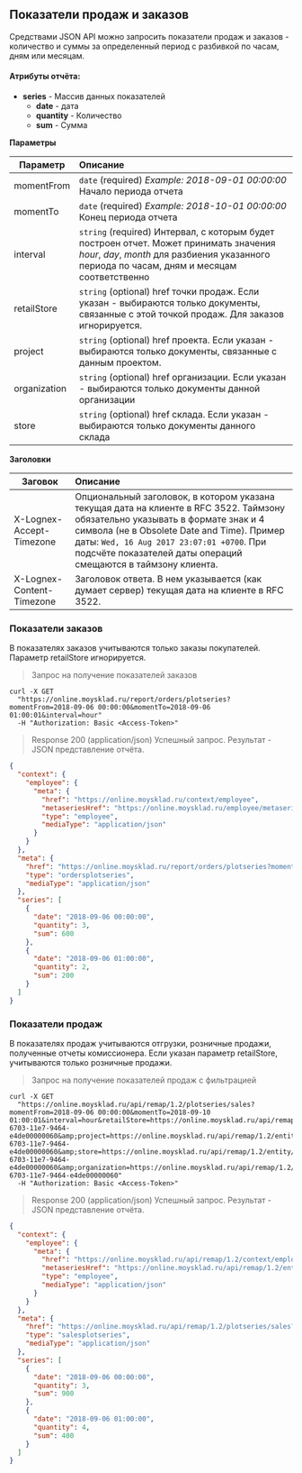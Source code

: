 ## Показатели продаж и заказов
Средствами JSON API можно запросить показатели продаж и заказов - количество и суммы за определенный период с разбивкой по часам, дням или месяцам.

#### Атрибуты отчёта:
+ **series** - Массив данных показателей
  + **date** - дата
  + **quantity** - Количество
  + **sum** - Сумма

**Параметры**

| Параметр                | Описание  |
| ------------------------------ |:---------------------------|
|momentFrom |  `date` (required) *Example: 2018-09-01 00:00:00* Начало периода отчета|
|momentTo |  `date` (required) *Example: 2018-10-01 00:00:00* Конец периода отчета|
|interval |  `string` (required) Интервал, с которым будет построен отчет. Может принимать значения *hour*, *day*, *month* для разбиения указанного периода по часам, дням и месяцам соответственно|
|retailStore |  `string` (optional) href точки продаж. Если указан - выбираются только документы, связанные с этой точкой продаж. Для заказов игнорируется.|
|project |  `string` (optional) href проекта. Если указан - выбираются только документы, связанные с данным проектом.|
|organization |  `string` (optional) href организации. Если указан - выбираются только документы данной организации|
|store |  `string` (optional) href склада. Если указан - выбираются только документы данного склада|
 
**Заголовки**

| Заговок                | Описание  |
| ------------------------------ |:---------------------------|
|X-Lognex-Accept-Timezone | Опциональный заголовок, в котором указана текущая дата на клиенте в RFC 3522. Таймзону обязательно указывать в формате знак и 4 символа (не в Obsolete Date and Time). Пример даты: `Wed, 16 Aug 2017 23:07:01 +0700`. При подсчёте показателей даты операций смещаются в таймзону клиента.|
|X-Lognex-Content-Timezone | Заголовок ответа. В нем указывается (как думает сервер) текущая дата на клиенте в RFC 3522.|

 
### Показатели заказов

В показателях заказов учитываются только заказы покупателей. Параметр retailStore игнорируется.

> Запрос на получение показателей заказов

```shell
curl -X GET
  "https://online.moysklad.ru/report/orders/plotseries?momentFrom=2018-09-06 00:00:00&momentTo=2018-09-06 01:00:01&interval=hour"
  -H "Authorization: Basic <Access-Token>"
```

> Response 200 (application/json)
Успешный запрос. Результат - JSON представление отчёта.

```json
{
  "context": {
    "employee": {
      "meta": {
        "href": "https://online.moysklad.ru/context/employee",
        "metaseriesHref": "https://online.moysklad.ru/employee/metaseries",
        "type": "employee",
        "mediaType": "application/json"
      }
    }
  },
  "meta": {
    "href": "https://online.moysklad.ru/report/orders/plotseries?momentFrom=2018-09-06 00:00:00&momentTo=2016-09-06 01:00:01&interval=hour",
    "type": "ordersplotseries",
    "mediaType": "application/json"
  },
  "series": [
    {
      "date": "2018-09-06 00:00:00",
      "quantity": 3,
      "sum": 600
    },
    {
      "date": "2018-09-06 01:00:00",
      "quantity": 2,
      "sum": 200
    }
  ]
}
```

### Показатели продаж

В показателях продаж учитываются отгрузки, розничные продажи, полученные отчеты комиссионера. Если указан параметр retailStore, учитываются только розничные продажи.

> Запрос на получение показателей продаж c фильтрацией

```shell
curl -X GET
  "https://online.moysklad.ru/api/remap/1.2/plotseries/sales?momentFrom=2018-09-06 00:00:00&momentTo=2018-09-10 01:00:01&interval=hour&retailStore=https://online.moysklad.ru/api/remap/1.2/entity/retailstore/d9a8a213-6703-11e7-9464-e4de00000060&amp;project=https://online.moysklad.ru/api/remap/1.2/entity/project/d9a8a213-6703-11e7-9464-e4de00000060&amp;store=https://online.moysklad.ru/api/remap/1.2/entity/store/d9a8a213-6703-11e7-9464-e4de00000060&amp;organization=https://online.moysklad.ru/api/remap/1.2/entity/organization/d9a8a213-6703-11e7-9464-e4de00000060"
  -H "Authorization: Basic <Access-Token>"
```

> Response 200 (application/json)
Успешный запрос. Результат - JSON представление отчёта.

```json
{
  "context": {
    "employee": {
      "meta": {
        "href": "https://online.moysklad.ru/api/remap/1.2/context/employee",
        "metaseriesHref": "https://online.moysklad.ru/api/remap/1.2/entity/employee/metaseries",
        "type": "employee",
        "mediaType": "application/json"
      }
    }
  },
  "meta": {
    "href": "https://online.moysklad.ru/api/remap/1.2/plotseries/sales?momentFrom=2018-09-06 00:00:00&momentTo=2018-09-10 01:00:01&interval=hour&retailStore=https://online.moysklad.ru/api/remap/1.2/entity/retailstore/d9a8a213-6703-11e7-9464-e4de00000060&amp;project=https://online.moysklad.ru/api/remap/1.2/entity/project/d9a8a213-6703-11e7-9464-e4de00000060&amp;store=https://online.moysklad.ru/api/remap/1.2/entity/store/d9a8a213-6703-11e7-9464-e4de00000060&amp;organization=https://online.moysklad.ru/api/remap/1.2/entity/organization/d9a8a213-6703-11e7-9464-e4de00000060",
    "type": "salesplotseries",
    "mediaType": "application/json"
  },
  "series": [
    {
      "date": "2018-09-06 00:00:00",
      "quantity": 3,
      "sum": 900
    },
    {
      "date": "2018-09-06 01:00:00",
      "quantity": 4,
      "sum": 400
    }
  ]
}
```
